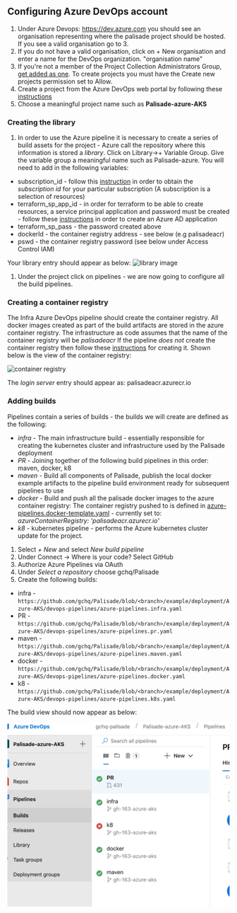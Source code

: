 ## Configuring Azure DevOps account
1. Under Azure Devops: https://dev.azure.com you should see an organisation representing where the palisade project should be hosted. If you see a valid organisation go to 3.
1. If you do not have a valid organisation, click on + New organisation and enter a name for the DevOps organization. "organisation name"
1. If you're not a member of the Project Collection Administrators Group,  [get added as one](https://docs.microsoft.com/en-us/azure/devops/organizations/security/set-project-collection-level-permissions?view=azure-devops). To create projects you must have the Create new projects permission set to Allow.
1. Create a project from the Azure DevOps web portal by following these [instructions](https://docs.microsoft.com/en-us/azure/devops/organizations/projects/create-project?view=azure-devops) 
1. Choose a meaningful project name such as **Palisade-azure-AKS**

### Creating the library
1. In order to use the Azure pipeline it is necessary to create a series of build assets for the project - Azure call the repository where this information is stored a *library*. Click on Library->+ Variable Group. Give the variable group a meaningful name such as Palisade-azure.
You will need to add in the following variables:
* subscription_id - follow this [instruction](https://blogs.msdn.microsoft.com/mschray/2016/03/18/getting-your-azure-subscription-guid-new-portal/) in order to obtain the *subscription id* for your particular subscription (A subscription is a selection of resources)
* terraform_sp_app_id - in order for terraform to be able to create resources, a service principal application and password must be created - follow these [instructions](https://docs.microsoft.com/en-us/azure/active-directory/develop/howto-create-service-principal-portal) in order to create an Azure AD application
* terraform_sp_pass - the password created above
* dockerId - the container registry address - see below (e.g palisadeacr)
* pswd - the container registry password (see below under Access Control IAM)

Your library entry should appear as below:
![library image](./library.png)

1. Under the project click on pipelines - we are now going to configure all the build pipelines.
 
### Creating a container registry
The Infra Azure DevOps pipeline should create the container registry.
All docker images created as part of the build artifacts are stored in the azure container registry.
The infrastructure as code assumes that the name of the container registry will be *palisadeacr*
If the pipeline *does not* create the container registry then follow these [instructions](https://docs.microsoft.com/en-us/azure/container-registry/container-registry-get-started-portal) for creating it.
Shown below is the view of the container registry:

![container registry](./containerRegistry.png)

The *login server* entry should appear as: palisadeacr.azurecr.io 

### Adding builds 
Pipelines contain a series of builds - the builds we will create are defined as the following:

* *infra* - The main infrastructure build - essentially responsible for creating the kubernetes cluster and infrastructure used by the Palisade deployment
* *PR* - Joining together of the following build pipelines in this order: maven, docker, k8
* *maven* - Build all components of Palisade, publish the local docker example artifacts to the pipeline build environment ready for subsequent pipelines to use
* *docker* - Build and push all the palisade docker images to the azure container registry: The container registry pushed to is defined in [azure-pipelines.docker-template.yaml](devops-pipelines/azure-pipelines.docker-template.yaml) - currently set to: *azureContainerRegistry: 'palisadeacr.azurecr.io'*
* *k8* - kubernetes pipeline - performs the Azure kubernetes cluster update for the project.

1. Select *+ New* and select *New build pipeline*
1. Under Connect -> Where is your code? Select GitHub
1. Authorize Azure Pipelines via OAuth
1. Under *Select a repository* choose gchq/Palisade
1. Create the following builds:

* infra - `https://github.com/gchq/Palisade/blob/<branch>/example/deployment/Azure-AKS/devops-pipelines/azure-pipelines.infra.yaml`
* PR - `https://github.com/gchq/Palisade/blob/<branch>/example/deployment/Azure-AKS/devops-pipelines/azure-pipelines.pr.yaml`
* maven - `https://github.com/gchq/Palisade/blob/<branch>/example/deployment/Azure-AKS/devops-pipelines/azure-pipelines.maven.yaml`
* docker - `https://github.com/gchq/Palisade/blob/<branch>/example/deployment/Azure-AKS/devops-pipelines/azure-pipelines.docker.yaml`
* k8 - `https://github.com/gchq/Palisade/blob/<branch>/example/deployment/Azure-AKS/devops-pipelines/azure-pipelines.k8s.yaml`

The build view should now appear as below:

![build view](./buildView.png)